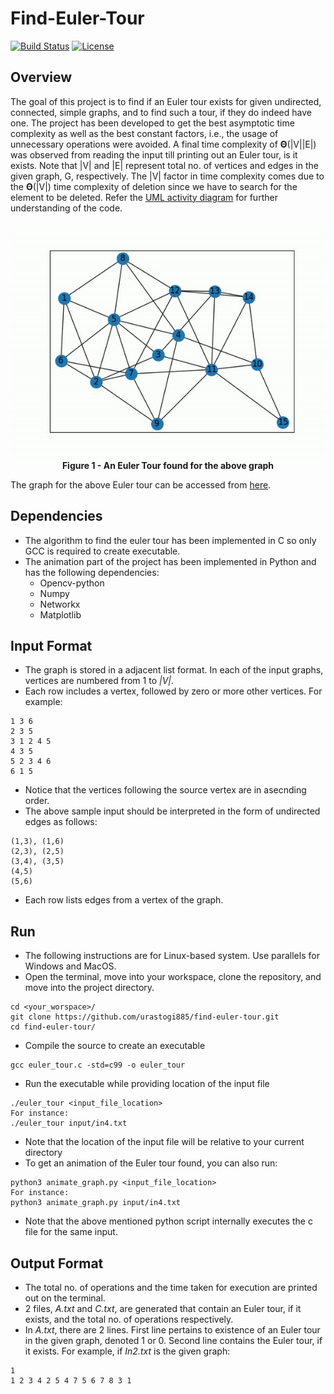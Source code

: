 # Find-Euler-Tour
[![Build Status](https://travis-ci.org/urastogi885/find-euler-tour.svg?branch=main)](https://travis-ci.org/github/urastogi885/find-euler-tour)
[![License](https://img.shields.io/badge/License-MIT-blue.svg)](https://github.com/urastogi885/find-euler-path/blob/main/LICENSE)

## Overview
The goal of this project is to find if an Euler tour exists for given undirected, connected, simple 
graphs, and to find such a tour, if they do indeed have one. The project has been developed to get 
the best asymptotic time complexity as well as the best constant factors, i.e., the usage
of unnecessary operations were avoided. A final time complexity of **Θ**(|V||E|) was observed 
from reading the input till printing out an Euler tour, is it exists. Note that |V| and |E| 
represent total no. of vertices and edges in the given graph, G, respectively. The |V| factor 
in time complexity comes due to the **Θ**(|V|) time complexity of deletion since we have to
search for the element to be deleted. Refer the [UML activity diagram](https://github.com/urastogi885/find-euler-tour/blob/main/uml/activity_diagram.pdf) 
for further understanding of the code.

<p align="center">
  <img src="https://github.com/urastogi885/find-euler-tour/blob/main/images/euler_tour.gif">
  <br><b>Figure 1 - An Euler Tour found for the above graph</b><br>
</p>

The graph for the above Euler tour can be accessed from [here](https://github.com/urastogi885/find-euler-tour/blob/main/input/in5.txt).

## Dependencies
- The algorithm to find the euler tour has been implemented in C so only GCC is required to create executable.
- The animation part of the project has been implemented in Python and has the following dependencies:
  - Opencv-python
  - Numpy
  - Networkx
  - Matplotlib

## Input Format
- The graph is stored in a adjacent list format. In each of the input graphs, vertices are numbered from 1 to
_|V|_.
- Each row includes a vertex, followed by zero or more other vertices. For example:
```
1 3 6
2 3 5
3 1 2 4 5
4 3 5
5 2 3 4 6
6 1 5
```
- Notice that the vertices following the source vertex are in asecnding order.
- The above sample input should be interpreted in the form of undirected edges as follows:
```
(1,3), (1,6)
(2,3), (2,5)
(3,4), (3,5)
(4,5)
(5,6)
 ```
- Each row lists edges from a vertex of the graph.

## Run
- The following instructions are for Linux-based system. Use parallels for Windows and MacOS.
- Open the terminal, move into your workspace, clone the repository, and move into the project directory.
```
cd <your_worspace>/
git clone https://github.com/urastogi885/find-euler-tour.git
cd find-euler-tour/
```
- Compile the source to create an executable
```
gcc euler_tour.c -std=c99 -o euler_tour
```
- Run the executable while providing location of the input file
```
./euler_tour <input_file_location>
For instance:
./euler_tour input/in4.txt
```
- Note that the location of the input file will be relative to your current directory
- To get an animation of the Euler tour found, you can also run:
```
python3 animate_graph.py <input_file_location>
For instance:
python3 animate_graph.py input/in4.txt
```
- Note that the above mentioned python script internally executes the c file for the same input. 

## Output Format
- The total no. of operations and the time taken for execution are printed out on the terminal.
- 2 files, *A.txt* and *C.txt*, are generated that contain an Euler tour, if it exists, and the total no. of operations respectively.
- In *A.txt*, there are 2 lines. First line pertains to existence of an Euler tour in the given graph, denoted 1 or 0. Second line 
contains the Euler tour, if it exists. For example, if *In2.txt* is the given graph:
```
1
1 2 3 4 2 5 4 7 5 6 7 8 3 1 
```
